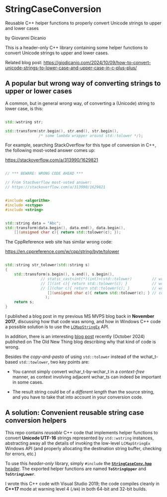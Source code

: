 # StringCaseConversion
Reusable C++ helper functions to properly convert Unicode strings to upper and lower cases 

by Giovanni Dicanio

This is a header-only C++ library containing some helper functions to convert Unicode strings
to upper and lower cases.

Related blog post:
https://giodicanio.com/2024/10/09/how-to-convert-unicode-strings-to-lower-case-and-upper-case-in-c-plus-plus/

## A popular but wrong way of converting strings to upper or lower cases

A common, but in general *wrong* way, of converting a (Unicode) string to lower case, is this:

```c++

std::wstring str;

std::transform(str.begin(), str.end(), str.begin(),
               /* some lambda wrapper around std::tolower */);

```

For example, searching StackOverflow for this type of conversion in C++, the following most-voted
answer comes up:

https://stackoverflow.com/a/313990/1629821


```c++

// *** BEWARE: WRONG CODE AHEAD ***

// From StacOverflow most-voted answer:
// https://stackoverflow.com/a/313990/1629821


#include <algorithm>
#include <cctype>
#include <string>


std::string data = "Abc";
std::transform(data.begin(), data.end(), data.begin(),
    [](unsigned char c){ return std::tolower(c); });

```

The CppReference web site has similar wrong code:

https://en.cppreference.com/w/cpp/string/byte/tolower

```c++

std::string str_tolower(std::string s)
{
    std::transform(s.begin(), s.end(), s.begin(),
                // static_cast<int(*)(int)>(std::tolower)         // wrong
                // [](int c){ return std::tolower(c); }           // wrong
                // [](char c){ return std::tolower(c); }          // wrong
                   [](unsigned char c){ return std::tolower(c); } // correct
                  );
    return s;
}

```

I published a blog post in my previous MS MVPS blog back in **November 2017**, 
discussing how that code was wrong, and how in Windows C++ code a possible solution 
is to use the [`LCMapStringEx`](https://learn.microsoft.com/en-us/windows/win32/api/winnls/nf-winnls-lcmapstringex) API.

In addition, there is an interesting [blog post](https://devblogs.microsoft.com/oldnewthing/20241007-00/?p=110345)
recently (October 2024) published on The Old New Thing blog describing why that kind of code is wrong.

Besides the *copy-and-pasto* of using `std::tolower` instead of the wchat_t-based `std::towlower`,
two key points are:

- You cannot simply convert wchar_t-by-wchar_t in a *context-free* manner, 
as context involving adjacent wchar_ts can indeed be important in some cases.

- The result string could be of a *different length* than the source string, 
and you have to take that into account in your conversion code.


## A solution: Convenient reusable string case conversion helpers

This repo contains *reusable* C++ code that implements helper functions to convert **Unicode UTF-16**
strings represented by `std::wstring` instances, abstracting away all the details of invoking 
the low-level `LCMapStringEx` Windows API (and properly allocating the destination string buffer, 
checking for errors, etc.)

To use this *header-only* library, simply `#include` the [**`StringCaseConv.hpp`** header](StringCaseConversion/StringCaseConv.hpp).
The exported helper functions are named **`ToStringUpper`** and **`ToStringLower`**.

I wrote this C++ code with Visual Studio 2019; the code compiles cleanly in **C++17** mode 
at warning level 4 (`/W4`) in both 64-bit and 32-bit builds.

